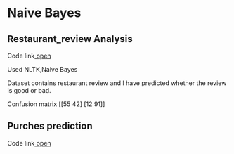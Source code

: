 # Naive Bayes

## Restaurant_review Analysis
<p>Code link<a href="https://github.com/amritanjali123/Restaurant_review/blob/master/NLP_resturent_reviews.ipynb"> open</a></p>
Used  NLTK,Naive Bayes

Dataset contains restaurant review and I have predicted whether the review is good or bad.

Confusion matrix
[[55 42]
 [12 91]]
## Purches prediction
<p>Code link<a href="https://github.com/amritanjali123/Restaurant_review/blob/master/naive_bayes.py"> open</a></p>

